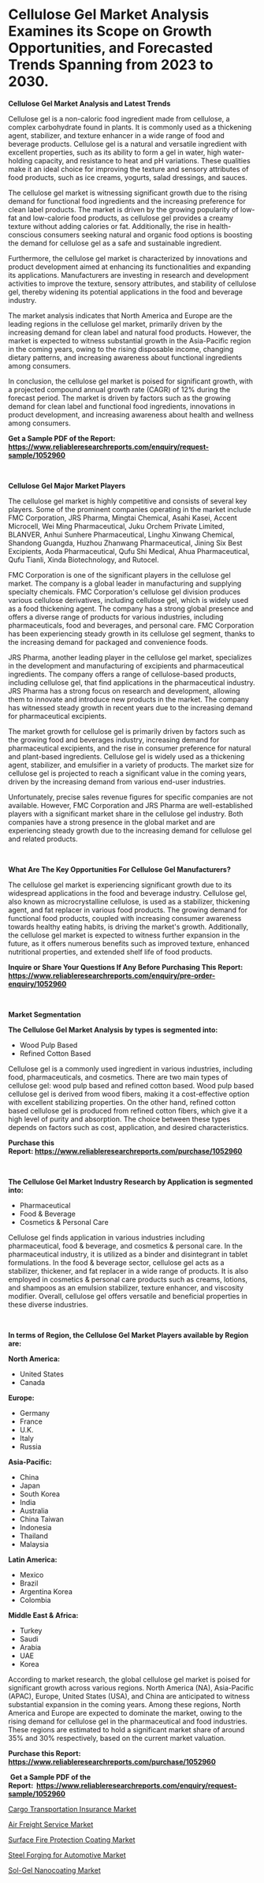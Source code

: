 <p><h1>Cellulose Gel Market Analysis Examines its Scope on Growth Opportunities, and Forecasted Trends Spanning from 2023 to 2030.</h1></p><p><strong>Cellulose Gel Market Analysis and Latest Trends</strong></p>
<p><p>Cellulose gel is a non-caloric food ingredient made from cellulose, a complex carbohydrate found in plants. It is commonly used as a thickening agent, stabilizer, and texture enhancer in a wide range of food and beverage products. Cellulose gel is a natural and versatile ingredient with excellent properties, such as its ability to form a gel in water, high water-holding capacity, and resistance to heat and pH variations. These qualities make it an ideal choice for improving the texture and sensory attributes of food products, such as ice creams, yogurts, salad dressings, and sauces.</p><p>The cellulose gel market is witnessing significant growth due to the rising demand for functional food ingredients and the increasing preference for clean label products. The market is driven by the growing popularity of low-fat and low-calorie food products, as cellulose gel provides a creamy texture without adding calories or fat. Additionally, the rise in health-conscious consumers seeking natural and organic food options is boosting the demand for cellulose gel as a safe and sustainable ingredient.</p><p>Furthermore, the cellulose gel market is characterized by innovations and product development aimed at enhancing its functionalities and expanding its applications. Manufacturers are investing in research and development activities to improve the texture, sensory attributes, and stability of cellulose gel, thereby widening its potential applications in the food and beverage industry.</p><p>The market analysis indicates that North America and Europe are the leading regions in the cellulose gel market, primarily driven by the increasing demand for clean label and natural food products. However, the market is expected to witness substantial growth in the Asia-Pacific region in the coming years, owing to the rising disposable income, changing dietary patterns, and increasing awareness about functional ingredients among consumers.</p><p>In conclusion, the cellulose gel market is poised for significant growth, with a projected compound annual growth rate (CAGR) of 12% during the forecast period. The market is driven by factors such as the growing demand for clean label and functional food ingredients, innovations in product development, and increasing awareness about health and wellness among consumers.</p></p>
<p><strong>Get a Sample PDF of the Report:&nbsp; <a href="https://www.reliableresearchreports.com/enquiry/request-sample/1052960">https://www.reliableresearchreports.com/enquiry/request-sample/1052960</a></strong></p>
<p>&nbsp;</p>
<p><strong>Cellulose Gel Major Market Players</strong></p>
<p><p>The cellulose gel market is highly competitive and consists of several key players. Some of the prominent companies operating in the market include FMC Corporation, JRS Pharma, Mingtai Chemical, Asahi Kasei, Accent Microcell, Wei Ming Pharmaceutical, Juku Orchem Private Limited, BLANVER, Anhui Sunhere Pharmaceutical, Linghu Xinwang Chemical, Shandong Guangda, Huzhou Zhanwang Pharmaceutical, Jining Six Best Excipients, Aoda Pharmaceutical, Qufu Shi Medical, Ahua Pharmaceutical, Qufu Tianli, Xinda Biotechnology, and Rutocel.</p><p>FMC Corporation is one of the significant players in the cellulose gel market. The company is a global leader in manufacturing and supplying specialty chemicals. FMC Corporation's cellulose gel division produces various cellulose derivatives, including cellulose gel, which is widely used as a food thickening agent. The company has a strong global presence and offers a diverse range of products for various industries, including pharmaceuticals, food and beverages, and personal care. FMC Corporation has been experiencing steady growth in its cellulose gel segment, thanks to the increasing demand for packaged and convenience foods.</p><p>JRS Pharma, another leading player in the cellulose gel market, specializes in the development and manufacturing of excipients and pharmaceutical ingredients. The company offers a range of cellulose-based products, including cellulose gel, that find applications in the pharmaceutical industry. JRS Pharma has a strong focus on research and development, allowing them to innovate and introduce new products in the market. The company has witnessed steady growth in recent years due to the increasing demand for pharmaceutical excipients.</p><p>The market growth for cellulose gel is primarily driven by factors such as the growing food and beverages industry, increasing demand for pharmaceutical excipients, and the rise in consumer preference for natural and plant-based ingredients. Cellulose gel is widely used as a thickening agent, stabilizer, and emulsifier in a variety of products. The market size for cellulose gel is projected to reach a significant value in the coming years, driven by the increasing demand from various end-user industries.</p><p>Unfortunately, precise sales revenue figures for specific companies are not available. However, FMC Corporation and JRS Pharma are well-established players with a significant market share in the cellulose gel industry. Both companies have a strong presence in the global market and are experiencing steady growth due to the increasing demand for cellulose gel and related products.</p></p>
<p>&nbsp;</p>
<p><strong>What Are The Key Opportunities For Cellulose Gel Manufacturers?</strong></p>
<p><p>The cellulose gel market is experiencing significant growth due to its widespread applications in the food and beverage industry. Cellulose gel, also known as microcrystalline cellulose, is used as a stabilizer, thickening agent, and fat replacer in various food products. The growing demand for functional food products, coupled with increasing consumer awareness towards healthy eating habits, is driving the market's growth. Additionally, the cellulose gel market is expected to witness further expansion in the future, as it offers numerous benefits such as improved texture, enhanced nutritional properties, and extended shelf life of food products.</p></p>
<p><strong>Inquire or Share Your Questions If Any Before Purchasing This Report: <a href="https://www.reliableresearchreports.com/enquiry/pre-order-enquiry/1052960">https://www.reliableresearchreports.com/enquiry/pre-order-enquiry/1052960</a></strong></p>
<p>&nbsp;</p>
<p><strong>Market Segmentation</strong></p>
<p><strong>The Cellulose Gel Market Analysis by types is segmented into:</strong></p>
<p><ul><li>Wood Pulp Based</li><li>Refined Cotton Based</li></ul></p>
<p><p>Cellulose gel is a commonly used ingredient in various industries, including food, pharmaceuticals, and cosmetics. There are two main types of cellulose gel: wood pulp based and refined cotton based. Wood pulp based cellulose gel is derived from wood fibers, making it a cost-effective option with excellent stabilizing properties. On the other hand, refined cotton based cellulose gel is produced from refined cotton fibers, which give it a high level of purity and absorption. The choice between these types depends on factors such as cost, application, and desired characteristics.</p></p>
<p><strong>Purchase this Report:&nbsp;<a href="https://www.reliableresearchreports.com/purchase/1052960">https://www.reliableresearchreports.com/purchase/1052960</a></strong></p>
<p>&nbsp;</p>
<p><strong>The Cellulose Gel Market Industry Research by Application is segmented into:</strong></p>
<p><ul><li>Pharmaceutical</li><li>Food & Beverage</li><li>Cosmetics & Personal Care</li></ul></p>
<p><p>Cellulose gel finds application in various industries including pharmaceutical, food & beverage, and cosmetics & personal care. In the pharmaceutical industry, it is utilized as a binder and disintegrant in tablet formulations. In the food & beverage sector, cellulose gel acts as a stabilizer, thickener, and fat replacer in a wide range of products. It is also employed in cosmetics & personal care products such as creams, lotions, and shampoos as an emulsion stabilizer, texture enhancer, and viscosity modifier. Overall, cellulose gel offers versatile and beneficial properties in these diverse industries.</p></p>
<p>&nbsp;</p>
<p><strong>In terms of Region, the Cellulose Gel Market Players available by Region are:</strong></p>
<p>
    <p> <strong> North America: </strong>
        <ul>
            <li>United States</li>
            <li>Canada</li>
        </ul>
        </p> 
    <p> <strong> Europe: </strong>
        <ul>
            <li>Germany</li>
            <li>France</li>
            <li>U.K.</li>
            <li>Italy</li>
            <li>Russia</li>
        </ul>
        </p> 
    <p> <strong> Asia-Pacific: </strong>
        <ul>
            <li>China</li>
            <li>Japan</li>
            <li>South Korea</li>
            <li>India</li>
            <li>Australia</li>
            <li>China Taiwan</li>
            <li>Indonesia</li>
            <li>Thailand</li>
            <li>Malaysia</li>
        </ul>
        </p> 
    <p> <strong> Latin America: </strong>
        <ul>
            <li>Mexico</li>
            <li>Brazil</li>
            <li>Argentina Korea</li>
            <li>Colombia</li>
        </ul>
        </p> 
    <p> <strong> Middle East & Africa: </strong>
        <ul>
            <li>Turkey</li>
            <li>Saudi</li>
            <li>Arabia</li>
            <li>UAE</li>
            <li>Korea</li>
        </ul>
    </p>
    </p>
<p><p>According to market research, the global cellulose gel market is poised for significant growth across various regions. North America (NA), Asia-Pacific (APAC), Europe, United States (USA), and China are anticipated to witness substantial expansion in the coming years. Among these regions, North America and Europe are expected to dominate the market, oıwing to the rising demand for cellulose gel in the pharmaceutical and food industries. These regions are estimated to hold a significant market share of around 35% and 30% respectively, based on the current market valuation.</p></p>
<p><strong>Purchase this Report: <a href="https://www.reliableresearchreports.com/purchase/1052960">https://www.reliableresearchreports.com/purchase/1052960</a></strong></p>
<p>&nbsp;<strong>Get a Sample PDF of the Report:&nbsp;&nbsp;<a href="https://www.reliableresearchreports.com/enquiry/request-sample/1052960">https://www.reliableresearchreports.com/enquiry/request-sample/1052960</a></strong></p>
<p><strong></strong></p>
<p><p><a href="https://medium.com/@guyskiles1918/cargo-transportation-insurance-market-size-cagr-trends-2024-2030-ba7cd6dc8b87">Cargo Transportation Insurance Market</a></p><p><a href="https://medium.com/@enosstark1905/air-freight-service-market-current-market-share-cagr-growth-projection-and-forecast-till-2030-63a147b913a1">Air Freight Service Market</a></p><p><a href="https://www.linkedin.com/pulse/decoding-surface-fire-protection-coating-market-deep-dive-anp4c/">Surface Fire Protection Coating Market</a></p><p><a href="https://www.linkedin.com/pulse/steel-forging-automotive-market-research-report-provides-g68ge/">Steel Forging for Automotive Market</a></p><p><a href="https://www.linkedin.com/pulse/sol-gel-nanocoating-market-share-amp-new-trends-analysis-jxerc/">Sol-Gel Nanocoating Market</a></p></p>